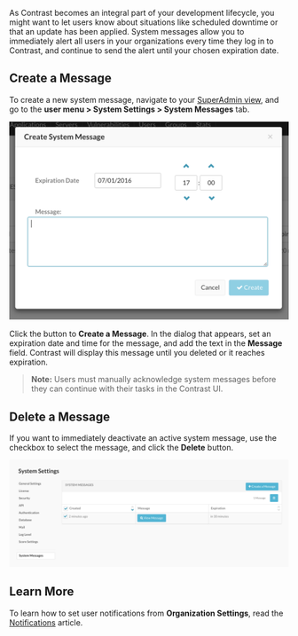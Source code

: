 <!--
title: "System Messages"
description: "Overview of system messages"
tags: "Admin system settings messages"
-->

As Contrast becomes an integral part of your development lifecycle, you might want to let users know about situations like scheduled downtime or that an update has been applied. System messages allow you to immediately alert all users in your organizations every time they log in to Contrast, and continue to send the alert until your chosen expiration date. 

## Create a Message

To create a new system message, navigate to your [SuperAdmin view](admin-systemsettings.html#system-glance), and go to the **user menu > System Settings > System Messages** tab.

<a href="assets/images/KB4-c03_1.png" rel="lightbox" title="Create System Message"><img class="thumbnail" src="assets/images/KB4-c03_1.png"/></a>

Click the button to **Create a Message**. In the dialog that appears, set an expiration date and time for the message, and add the text in the **Message** field. Contrast will display this message until you deleted or it reaches expiration.

> **Note:** Users must manually acknowledge system messages before they can continue with their tasks in the Contrast UI. 

## Delete a Message

If you want to immediately deactivate an active system message, use the checkbox to select the message, and click the **Delete** button.

<a href="assets/images/KB4-c03_2.png" rel="lightbox" title="Manage System Messages"><img class="thumbnail" src="assets/images/KB4-c03_2.png"/></a>

## Learn More

To learn how to set user notifications from **Organization Settings**, read the [Notifications](admin-orgsettings.html#org-notify) article. 